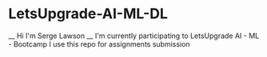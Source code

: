 # LetsUpgrade-AI-ML-DL
__ Hi I'm Serge Lawson __
I'm currently participating to LetsUpgrade AI - ML - Bootcamp
I use this repo for assignments submission 